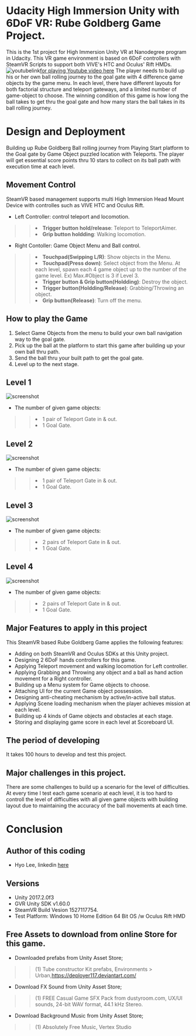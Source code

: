 # Udacity High Immersion Unity with 6DoF VR: Rube Goldberg Game Project.
This is the 1st project for High Immersion Unity VR at Nanodegree program in Udacity. 
This VR game environment is based on 6DoF controllers with SteamVR Scripts to support both VIVE's HTC and Oculus' Rift HMDs.
![youtubelink](https://github.com/himax25/RubeGoldbergGameVR-HMD-/blob/master/Screenshot%20of%20Youtube.PNG)[for playing Youtube video here](https://youtu.be/R6i4eu5UBbI)
The player needs to build up his or her own ball rolling journey to the goal gate with 4 difference game objects by the game menu. In each level, there have different layouts for both factorial structure and teleport gateways, and a limited number of game-object to choose. The winning condition of this game is how long the ball takes to get thru the goal gate and how many stars the ball takes in its ball rolling journey.

# Design and Deployment
Building up Rube Goldberg Ball rolling journey from Playing Start platform to the Goal gate by Game Object puzzled location with Teleports. The player will get essential score points thru 10 stars to collect on its ball path with execution time at each level.

## Movement Control
SteamVR based management supports multi High Immersion Head Mount Device with controlles such as VIVE HTC and Oculus Rift.
* Left Controller: control teleport and locomotion.
>> <li><b>Trigger button hold/release</b>: Teleport to TeleportAimer. </li>
>> <li><b>Grip button holdding</b>: Walking locomotion. </li>
* Right Contoller: Game Object Menu and Ball control. </li>
>> <li><b>Touchpad(Swipping L/R)</b>: Show objects in the Menu. </li>
>> <li><b>Touchpad(Press down)</b>: Select object from the Menu. At each level, spawn each 4 game object up to the number of the game level. Ex) Max.#Object is 3 if Level 3. </li>
>> <li><b>Trigger button & Grip button(Holdding)</b>: Destroy the object.</li>
>> <li><b>Trigger button(Holdding/Release)</b>: Grabbing/Throwing an object.</li>
>> <li><b>Grip button(Release)</b>: Turn off the menu. </li>

## How to play the Game
1. Select Game Objects from the menu to build your own ball navigation way to the goal gate.
2. Pick up the ball at the platform to start this game after building up your own ball thru path.
3. Send the ball thru your built path to get the goal gate.
4. Level up to the next stage.

## Level 1
![screenshot](https://github.com/himax25/RubeGoldbergGameVR-HMD-/blob/master/Level%201%20Screenshot.PNG)
* The number of given game objects: 
>> <li> 1 pair of Teleport Gate in & out. </li>
>> <li> 1 Goal Gate. </li> 

## Level 2
![screenshot](https://github.com/himax25/RubeGoldbergGameVR-HMD-/blob/master/Level%202%20Screenshot.PNG)
* The number of given game objects: 
>> <li> 1 pair of Teleport Gate in & out. </li>
>> <li> 1 Goal Gate. </li> 

## Level 3
![screenshot](https://github.com/himax25/RubeGoldbergGameVR-HMD-/blob/master/Level%203%20Screenshot.PNG)
* The number of given game objects: 
>> <li> 2 pairs of Teleport Gate in & out. </li>
>> <li> 1 Goal Gate. </li> 

## Level 4
![screenshot](https://github.com/himax25/RubeGoldbergGameVR-HMD-/blob/master/Level%204%20Screenshot.PNG)
* The number of given game objects: 
>> <li> 2 pairs of Teleport Gate in & out. </li>
>> <li> 1 Goal Gate. </li> 

## Major Features to apply in this project
This SteamVR based Rube Goldberg Game applies the following features:
* Adding on both SteamVR and Oculus SDKs at this Unity project.
* Designing 2 6DoF hands controllers for this game.
* Applying Teleport movement and walking locomotion for Left controller.
* Applying Grabbing and Throwing any object and a ball as hand action movement for a Right controller.
* Building up a Menu system for Game objects to choose.
* Attaching UI for the current Game object possession.
* Designing anti-cheating mechanism by active/in-active ball status.
* Applying Scene loading mechanism when the player achieves mission at each level.
* Building up 4 kinds of Game objects and obstacles at each stage.
* Storing and displaying game score in each level at Scoreboard UI.

## The period of developing
It takes 100 hours to develop and test this project.

## Major challenges in this project.
There are some challenges to build up a scenario for the level of difficulties.
At every time I test each game scenario at each level, it is too hard to controll the level of difficulties with all given game objects with building layout due to maintaining the accuracy of the ball movements at each time.  

# Conclusion

## **Author of this coding**
* Hyo Lee, linkedin [here](https://www.linkedin.com/in/hyomaxlee/)
 
## Versions
- Unity 2017.2.0f3
- GVR Unity SDK v1.60.0
- SteamVR Build Vesion 1527117754.
- Test Platform: Windows 10 Home Edition 64 Bit OS /w Oculus Rift HMD

## Free Assets to download from online Store for this game. 
- Downloaded prefabs from Unity Asset Store;
>> (1) Tube constructor Kit prefabs, Environments > Urban,https://deployer117.deviantart.com/
- Download FX Sound from Unity Asset Store;
>> (1) FREE Casual Game SFX Pack from dustyroom.com, UX/UI sounds, 24-bit WAV format, 44.1 kHz Stereo.
- Download Background Music from Unity Asset Store;
>> (1) Absolutely Free Music, Vertex Studio
